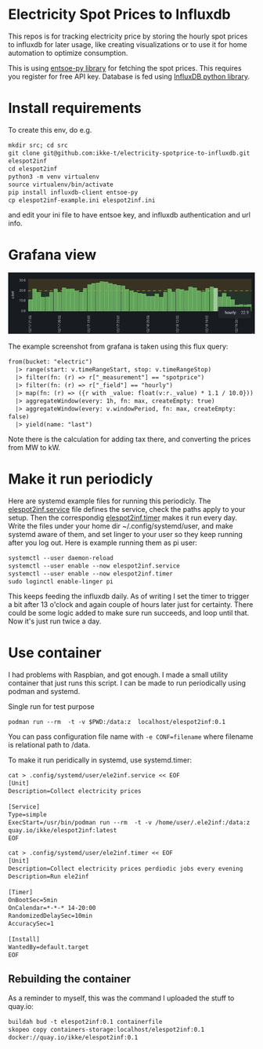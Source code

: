 # Electricity Spot Prices to Influxdb

This repos is for tracking electricity price by storing the hourly spot
prices to influxdb for later usage, like creating visualizations or to
use it for home automation to optimize consumption.

This is using [entsoe-py library](https://github.com/EnergieID/entsoe-py) for
fetching the spot prices. This  requires you register for free API key.
Database is fed using
[InfluxDB python library](https://github.com/influxdata/influxdb-client-python).

# Install requirements

To create this env, do e.g.

```
mkdir src; cd src
git clone git@github.com:ikke-t/electricity-spotprice-to-influxdb.git elespot2inf
cd elespot2inf
python3 -m venv virtualenv
source virtualenv/bin/activate
pip install influxdb-client entsoe-py
cp elespot2inf-example.ini elespot2inf.ini
```
and edit your ini file to have entsoe key, and influxdb authentication and url info.

# Grafana view

![graph](pics/graph.png)

The example screenshot from grafana is taken using this flux query:

```
from(bucket: "electric")
  |> range(start: v.timeRangeStart, stop: v.timeRangeStop)
  |> filter(fn: (r) => r["_measurement"] == "spotprice")
  |> filter(fn: (r) => r["_field"] == "hourly")
  |> map(fn: (r) => ({r with _value: float(v:r._value) * 1.1 / 10.0}))
  |> aggregateWindow(every: 1h, fn: max, createEmpty: true)
  |> aggregateWindow(every: v.windowPeriod, fn: max, createEmpty: false)
  |> yield(name: "last")
```
Note there is the calculation for adding tax there, and converting the prices from MW to kW.

# Make it run periodicly

Here are systemd example files for running this periodicly. The
[elespot2inf.service](./elespot2inf.service) file defines the service, check
the paths apply to your setup. Then the correspondig
[elespot2inf.timer](./elespot2inf.timer) makes it run every day. Write the
files under your home dir ~/.config/systemd/user, and make systemd aware of them,
and set linger to your user so they keep running after you log out. Here is
example running them as pi user:

```
systemctl --user daemon-reload
systemctl --user enable --now elespot2inf.service
systemctl --user enable --now elespot2inf.timer
sudo loginctl enable-linger pi
```

This keeps feeding the influxdb daily. As of writing I set the timer to
trigger a bit after 13 o'clock and again couple of hours later just
for certainty. There could be some logic added to make sure run succeeds,
and loop until that. Now it's just run twice a day.

# Use container

I had problems with Raspbian, and got enough. I made a small utility container
that just runs this script. I can be made to run periodically using podman and
systemd.

Single run for test purpose

```
podman run --rm  -t -v $PWD:/data:z  localhost/elespot2inf:0.1
```

You can pass configuration file name with ```-e CONF=filename``` where filename
is relational path to /data.

To make it run peridically in systemd, use systemd.timer:

```
cat > .config/systemd/user/ele2inf.service << EOF
[Unit]
Description=Collect electricity prices

[Service]
Type=simple
ExecStart=/usr/bin/podman run --rm  -t -v /home/user/.ele2inf:/data:z  quay.io/ikke/elespot2inf:latest
EOF
```

```
cat > .config/systemd/user/ele2inf.timer << EOF
[Unit]
Description=Collect electricity prices perdiodic jobs every evening
Description=Run ele2inf 

[Timer]
OnBootSec=5min
OnCalendar=*-*-* 14-20:00
RandomizedDelaySec=10min
AccuracySec=1

[Install]
WantedBy=default.target
EOF
```

## Rebuilding the container

As a reminder to myself, this was the command I uploaded the stuff to quay.io:

```
buildah bud -t elespot2inf:0.1 containerfile
skopeo copy containers-storage:localhost/elespot2inf:0.1  docker://quay.io/ikke/elespot2inf:0.1
```

